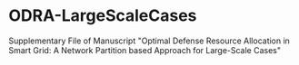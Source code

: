 # ODRA-LargeScaleCases
Supplementary File of Manuscript "Optimal Defense Resource Allocation in Smart Grid: A Network Partition based Approach for Large-Scale Cases"
